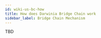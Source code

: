 ```yaml
---
id: wiki-us-bc-how
title: How does Darwinia Bridge Chain work
sidebar_label: Bridge Chain Mechanism
---
```


TBD